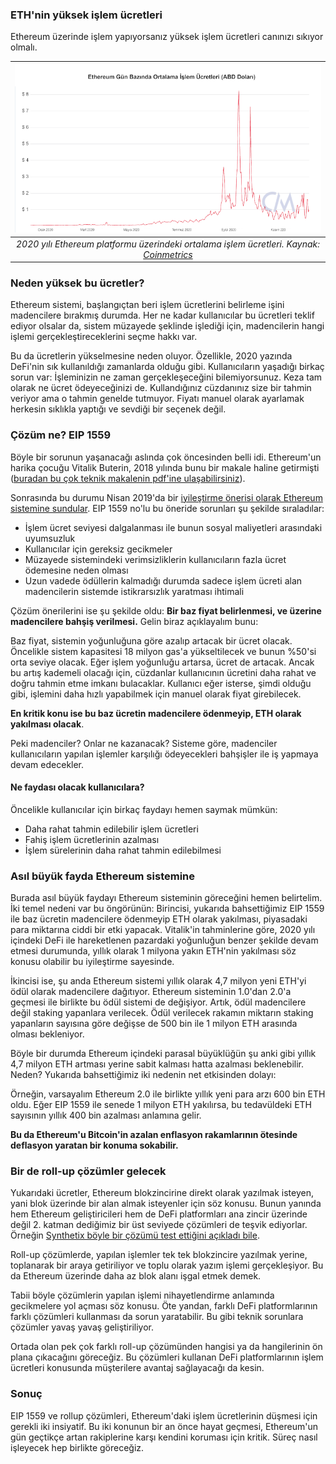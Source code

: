### ETH'nin yüksek işlem ücretleri
Ethereum üzerinde işlem yapıyorsanız yüksek işlem ücretleri canınızı sıkıyor olmalı. 

| ![coinmetrics_eth_median_fees_1yr](/assets/eth_median_fees_coinmetrics_1yr_800_v1.png)|
|:--:| 
| *2020 yılı Ethereum platformu üzerindeki ortalama işlem ücretleri. Kaynak: [Coinmetrics](https://network-charts.coinmetrics.io)*|

### Neden yüksek bu ücretler?
Ethereum sistemi, başlangıçtan beri işlem ücretlerini belirleme işini madencilere bırakmış durumda. Her ne kadar kullanıcılar bu ücretleri teklif ediyor olsalar da, sistem müzayede şeklinde işlediği için, madencilerin hangi işlemi gerçekleştireceklerini seçme hakkı var. 

Bu da ücretlerin yükselmesine neden oluyor. Özellikle, 2020 yazında DeFi'nin sık kullanıldığı zamanlarda olduğu gibi. Kullanıcıların yaşadığı birkaç sorun var: İşleminizin ne zaman gerçekleşeceğini bilemiyorsunuz. Keza tam olarak ne ücret ödeyeceğinizi de. Kullandığınız cüzdanınız size bir tahmin veriyor ama o tahmin genelde tutmuyor. Fiyatı manuel olarak ayarlamak herkesin sıklıkla yaptığı ve sevdiği bir seçenek değil. 

### Çözüm ne? EIP 1559
Böyle bir sorunun yaşanacağı aslında çok öncesinden belli idi. Ethereum'un harika çocuğu Vitalik Buterin, 2018 yılında bunu bir makale haline getirmişti ([buradan bu çok teknik makalenin pdf'ine ulaşabilirsiniz](https://ethresear.ch/uploads/default/original/2X/1/197884012ada193318b67c4b777441e4a1830f49.pdf)). 

Sonrasında bu durumu Nisan 2019'da bir [iyileştirme önerisi olarak Ethereum sistemine sundular](https://eips.ethereum.org/EIPS/eip-1559). EIP 1559 no'lu bu öneride sorunları şu şekilde sıraladılar: 

- İşlem ücret seviyesi dalgalanması ile bunun sosyal maliyetleri arasındaki uyumsuzluk
- Kullanıcılar için gereksiz gecikmeler
- Müzayede sistemindeki verimsizliklerin kullanıcıların fazla ücret ödemesine neden olması
- Uzun vadede ödüllerin kalmadığı durumda sadece işlem ücreti alan madencilerin sistemde istikrarsızlık yaratması ihtimali

Çözüm önerilerini ise şu şekilde oldu: **Bir baz fiyat belirlenmesi, ve üzerine madencilere bahşiş verilmesi.** Gelin biraz açıklayalım bunu: 

Baz fiyat, sistemin yoğunluğuna göre azalıp artacak bir ücret olacak. Öncelikle sistem kapasitesi 18 milyon gas'a yükseltilecek ve bunun %50'si orta seviye olacak. Eğer işlem yoğunluğu artarsa, ücret de artacak. Ancak bu artış kademeli olacağı için, cüzdanlar kullanıcının ücretini daha rahat ve doğru tahmin etme imkanı bulacaklar.  Kullanıcı eğer isterse, şimdi olduğu gibi, işlemini daha hızlı yapabilmek için manuel olarak fiyat girebilecek. 

**En kritik konu ise bu baz ücretin madencilere ödenmeyip, ETH olarak yakılması olacak**. 

Peki madenciler? Onlar ne kazanacak? Sisteme göre, madenciler kullanıcıların yapılan işlemler karşılığı ödeyecekleri bahşişler ile iş yapmaya devam edecekler. 

#### Ne faydası olacak kullanıcılara?
Öncelikle kullanıcılar için birkaç faydayı hemen saymak mümkün: 
- Daha rahat tahmin edilebilir işlem ücretleri
- Fahiş işlem ücretlerinin azalması
- İşlem sürelerinin daha rahat tahmin edilebilmesi

### Asıl büyük fayda Ethereum sistemine
Burada asıl büyük faydayı Ethereum sisteminin göreceğini hemen belirtelim. İki temel nedeni var bu öngörünün: 
Birincisi, yukarıda bahsettiğimiz EIP 1559 ile baz ücretin madencilere ödenmeyip ETH olarak yakılması, piyasadaki para miktarına ciddi bir etki yapacak. Vitalik'in tahminlerine göre, 2020 yılı içindeki DeFi ile hareketlenen pazardaki yoğunluğun benzer şekilde devam etmesi durumunda, yıllık olarak 1 milyona yakın ETH'nin yakılması söz konusu olabilir bu iyileştirme sayesinde.

İkincisi ise, şu anda Ethereum sistemi yıllık olarak 4,7 milyon yeni ETH'yi ödül olarak madencilere dağıtıyor. Ethereum sisteminin 1.0'dan 2.0'a geçmesi ile birlikte bu ödül sistemi de değişiyor. Artık, ödül madencilere değil staking yapanlara verilecek. Ödül verilecek rakamın miktarın staking yapanların sayısına göre değişse de 500 bin ile 1 milyon ETH arasında olması bekleniyor.

Böyle bir durumda Ethereum içindeki parasal büyüklüğün şu anki gibi yıllık 4,7 milyon ETH artması yerine sabit kalması hatta azalması beklenebilir. Neden? Yukarıda bahsettiğimiz iki nedenin net etkisinden dolayı:  

Örneğin, varsayalım Ethereum 2.0 ile birlikte yıllık yeni para arzı 600 bin ETH oldu. Eğer EIP 1559 ile senede 1 milyon ETH yakılırsa, bu tedavüldeki ETH sayısının yıllık 400 bin azalması anlamına gelir. 

**Bu da Ethereum'u Bitcoin'in azalan enflasyon rakamlarının ötesinde deflasyon yaratan bir konuma sokabilir.** 

### Bir de roll-up çözümler gelecek
Yukarıdaki ücretler, Ethereum blokzincirine direkt olarak yazılmak isteyen, yani blok üzerinde bir alan almak isteyenler için söz konusu. Bunun yanında hem Ethereum geliştiricileri hem de DeFi platformları ana zincir üzerinde değil 2. katman dediğimiz bir üst seviyede çözümleri de teşvik ediyorlar. Örneğin [Synthetix böyle bir çözümü test ettiğini açıkladı bile](https://blog.synthetix.io/why-optimism/). 

Roll-up çözümlerde, yapılan işlemler tek tek blokzincire yazılmak yerine, toplanarak bir araya getiriliyor ve toplu olarak yazım işlemi gerçekleşiyor. Bu da Ethereum üzerinde daha az blok alanı işgal etmek demek. 

Tabii böyle çözümlerin yapılan işlemi nihayetlendirme anlamında gecikmelere yol açması söz konusu. Öte yandan, farklı DeFi platformlarının farklı çözümleri kullanması da sorun yaratabilir. Bu gibi teknik sorunlara çözümler yavaş yavaş geliştiriliyor. 

Ortada olan pek çok farklı roll-up çözümünden hangisi ya da hangilerinin ön plana çıkacağını göreceğiz. Bu çözümleri kullanan DeFi platformlarının işlem ücretleri konusunda müşterilere avantaj sağlayacağı da kesin. 

### Sonuç
EIP 1559 ve rollup çözümleri, Ethereum'daki işlem ücretlerinin düşmesi için gerekli iki insiyatif. Bu iki konunun bir an önce hayat geçmesi, Ethereum'un gün geçtikçe artan rakiplerine karşı kendini koruması için kritik. Süreç nasıl işleyecek hep birlikte göreceğiz. 

